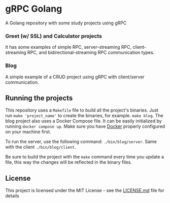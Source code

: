 # gRPC Golang

A Golang repository with some study projects using gRPC

### Greet (w/ SSL) and Calculator projects
It has some examples of simple RPC, server-streaming RPC, client-streaming RPC, and bidirectional-streaming RPC communication types.

### Blog
A simple example of a CRUD project using gRPC with client/server communication.

## Running the projects
This repository uses a `Makefile` file to build all the project's binaries. Just run `make 'project_name'` to create the binaries, for example. `make blog`.
The blog project also uses a Docker Compose file. It can be easily initialized by running `docker compose up`. Make sure you have [Docker](https://www.docker.com/) properly configured on your machine first.

To run the server, use the following command: `./bin/blog/server`. Same with the client `./bin/blog/client`.

Be sure to build the project with the `make` command every time you update a file, this way the changes will be reflected in the binary files.

## License

This project is licensed under the MIT License - see the [LICENSE.md](LICENSE) file for details
